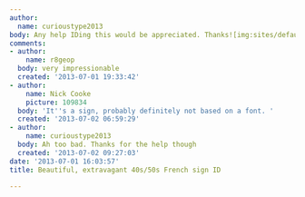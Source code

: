 ```yaml
---
author:
  name: curioustype2013
body: Any help IDing this would be appreciated. Thanks![img:sites/default/files/old-images/-3_4484.jpg]
comments:
- author:
    name: r8geop
  body: very impressionable
  created: '2013-07-01 19:33:42'
- author:
    name: Nick Cooke
    picture: 109834
  body: 'It''s a sign, probably definitely not based on a font. '
  created: '2013-07-02 06:59:29'
- author:
    name: curioustype2013
  body: Ah too bad. Thanks for the help though
  created: '2013-07-02 09:27:03'
date: '2013-07-01 16:03:57'
title: Beautiful, extravagant 40s/50s French sign ID

---
```

